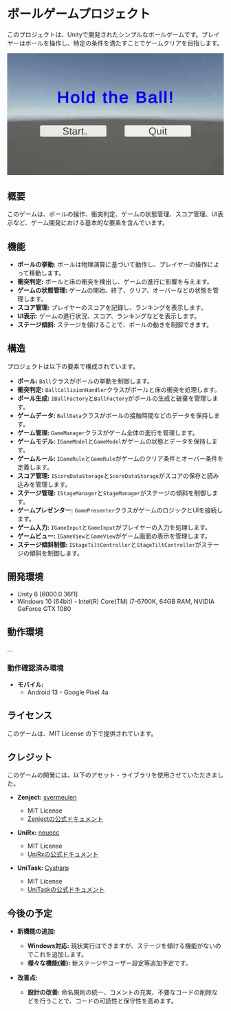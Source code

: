 
# ボールゲームプロジェクト

このプロジェクトは、Unityで開発されたシンプルなボールゲームです。プレイヤーはボールを操作し、特定の条件を満たすことでゲームクリアを目指します。

![alt text](play-1.gif)

## 概要

このゲームは、ボールの操作、衝突判定、ゲームの状態管理、スコア管理、UI表示など、ゲーム開発における基本的な要素を含んでいます。

## 機能

* **ボールの挙動:** ボールは物理演算に基づいて動作し、プレイヤーの操作によって移動します。
* **衝突判定:** ボールと床の衝突を検出し、ゲームの進行に影響を与えます。
* **ゲームの状態管理:** ゲームの開始、終了、クリア、オーバーなどの状態を管理します。
* **スコア管理:** プレイヤーのスコアを記録し、ランキングを表示します。
* **UI表示:** ゲームの進行状況、スコア、ランキングなどを表示します。
* **ステージ傾斜:** ステージを傾けることで、ボールの動きを制御できます。

## 構造

プロジェクトは以下の要素で構成されています。

* **ボール:** `Ball`クラスがボールの挙動を制御します。
* **衝突判定:** `BallCollisionHandler`クラスがボールと床の衝突を処理します。
* **ボール生成:** `IBallFactory`と`BallFactory`がボールの生成と破棄を管理します。
* **ゲームデータ:** `BallData`クラスがボールの接触時間などのデータを保持します。
* **ゲーム管理:** `GameManager`クラスがゲーム全体の進行を管理します。
* **ゲームモデル:** `IGameModel`と`GameModel`がゲームの状態とデータを保持します。
* **ゲームルール:** `IGameRule`と`GameRule`がゲームのクリア条件とオーバー条件を定義します。
* **スコア管理:** `IScoreDataStorage`と`ScoreDataStorage`がスコアの保存と読み込みを管理します。
* **ステージ管理:** `IStageManager`と`StageManager`がステージの傾斜を制御します。
* **ゲームプレゼンター:** `GamePresenter`クラスがゲームのロジックとUIを接続します。
* **ゲーム入力:** `IGameInput`と`GameInput`がプレイヤーの入力を処理します。
* **ゲームビュー:** `IGameView`と`GameView`がゲーム画面の表示を管理します。
* **ステージ傾斜制御:** `IStageTiltController`と`StageTiltController`がステージの傾斜を制御します。

## 開発環境

* Unity 6 [6000.0.36f1]
* Windows 10 (64bit) - Intel(R) Core(TM) i7-6700K, 64GB RAM, NVIDIA GeForce GTX 1080

## 動作環境

...

### 動作確認済み環境

* **モバイル:**
  * Android 13 - Google Pixel 4a

## ライセンス

このゲームは、MIT License の下で提供されています。

## クレジット

このゲームの開発には、以下のアセット・ライブラリを使用させていただきました。

* **Zenject:** [svermeulen](https://github.com/svermeulen)
  * MIT License
  * [Zenjectの公式ドキュメント](https://github.com/svermeulen/Extenject)

* **UniRx:** [neuecc](https://github.com/neuecc)
  * MIT License
  * [UniRxの公式ドキュメント](https://github.com/neuecc/UniRx)

* **UniTask:** [Cysharp](https://github.com/Cysharp)
  * MIT License
  * [UniTaskの公式ドキュメント](https://github.com/Cysharp/UniTask)

## 今後の予定

* **新機能の追加:**
  * **Windows対応:** 現状実行はできますが、ステージを傾ける機能がないのでこれを追加します。
  * **様々な機能(雑):** 新ステージやユーザー設定等追加予定です。

* **改善点:**
  * **設計の改善:** 命名規則の統一、コメントの充実、不要なコードの削除などを行うことで、コードの可読性と保守性を高めます。
